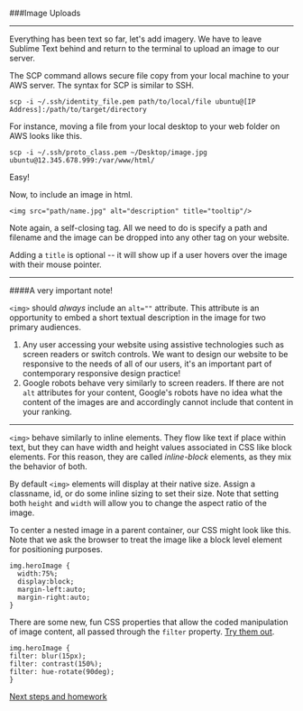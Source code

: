 ###Image Uploads

---

Everything has been text so far, let's add imagery. We have to leave Sublime Text behind and return to the terminal to upload an image to our server.

The SCP command allows secure file copy from your local machine to your AWS server. The syntax for SCP is similar to SSH.

```
scp -i ~/.ssh/identity_file.pem path/to/local/file ubuntu@[IP Address]:/path/to/target/directory
```

For instance, moving a file from your local desktop to your web folder on AWS looks like this.

```
scp -i ~/.ssh/proto_class.pem ~/Desktop/image.jpg ubuntu@12.345.678.999:/var/www/html/
```

Easy!

Now, to include an image in html.

```
<img src="path/name.jpg" alt="description" title="tooltip"/>
```

Note again, a self-closing tag. All we need to do is specify a path and filename and the image can be dropped into any other tag on your website.

Adding a `title` is optional -- it will show up if a user hovers over the image with their mouse pointer.

---
####A very important note!

`<img>` should *always* include an `alt=""` attribute. This attribute is an opportunity to embed a short textual description in the image for two primary audiences.

1. Any user accessing your website using assistive technologies such as screen readers or switch controls. We want to design our website to be responsive to the needs of all of our users, it's an important part of contemporary responsive design practice!
2. Google robots behave very similarly to screen readers. If there are not `alt` attributes for your content, Google's robots have no idea what the content of the images are and accordingly cannot include that content in your ranking.  

---
`<img>` behave similarly to inline elements. They flow like text if place within text, but they can have width and height values associated in CSS like block elements. For this reason, they are called *inline-block* elements, as they mix the behavior of both.

By default `<img>` elements will display at their native size. Assign a classname, id, or do some inline sizing to set their size. Note that setting both `height` and `width` will allow you to change the aspect ratio of the image.

To center a nested image in a parent container, our CSS might look like this. Note that we ask the browser to treat the image like a block level element for positioning purposes.

```
img.heroImage {
  width:75%;
  display:block;
  margin-left:auto;
  margin-right:auto;
}
```

There are some new, fun CSS properties that allow the coded manipulation of image content, all passed through the `filter` property. [Try them out](http://www.w3schools.com/cssref/css3_pr_filter.asp).

```
img.heroImage {
filter: blur(15px);
filter: contrast(150%);
filter: hue-rotate(90deg);
}
```

[Next steps and homework](nextsteps.md)
